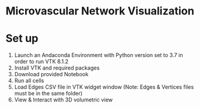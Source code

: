 # Microvascular Network Visualization


# Set up
1) Launch an Andaconda Environment with Python version set to 3.7 in order to run VTK 8.1.2
2) Install VTK and required packages
3) Download provided Notebook 
4) Run all cells
5) Load Edges CSV file in VTK widget window (Note: Edges & Vertices files must be in the same folder) 
6) View & Interact with 3D volumetric view

